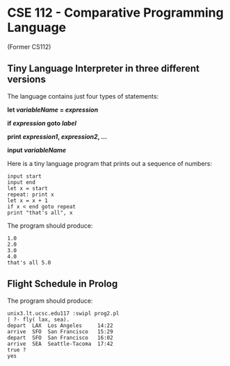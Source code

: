 # CSE 112 - Comparative Programming Language 
(Former CS112)

## Tiny Language Interpreter in three different versions

The language contains just four types of statements:

**let *variableName* = *expression***

**if *expression* goto *label***

**print *expression1*, *expression2*, ...**

**input *variableName***

Here is a tiny language program that prints out a sequence of numbers:
```
input start
input end
let x = start
repeat: print x
let x = x + 1
if x < end goto repeat
print "that's all", x
```
The program should produce:
```
1.0
2.0
3.0
4.0
that's all 5.0
```

## Flight Schedule in Prolog

The program should produce: 
```
unix3.lt.ucsc.edu117 :swipl prog2.pl
| ?- fly( lax, sea).
depart  LAX  Los Angeles     14:22
arrive  SFO  San Francisco   15:29
depart  SFO  San Francisco   16:02
arrive  SEA  Seattle-Tacoma  17:42
true ?
yes
```
